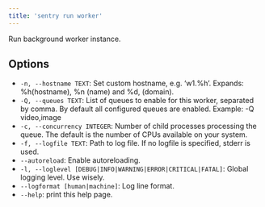 ```yaml
---
title: 'sentry run worker'
---
```


Run background worker instance.

## Options

-   `-n, --hostname TEXT`: Set custom hostname, e.g. ‘w1.%h’. Expands: %h(hostname), %n (name) and %d, (domain).
-   `-Q, --queues TEXT`: List of queues to enable for this worker, separated by comma. By default all configured queues are enabled. Example: -Q video,image
-   `-c, --concurrency INTEGER`: Number of child processes processing the queue. The default is the number of CPUs available on your system.
-   `-f, --logfile TEXT`: Path to log file. If no logfile is specified, stderr is used.
-   `--autoreload`: Enable autoreloading.
-   `-l, --loglevel [DEBUG|INFO|WARNING|ERROR|CRITICAL|FATAL]`: Global logging level. Use wisely.
-   `--logformat [human|machine]`: Log line format.
-   `--help`: print this help page.
